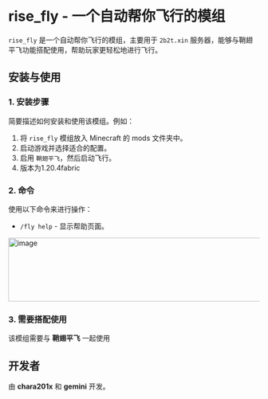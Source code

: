 #                                         rise_fly - 一个自动帮你飞行的模组

`rise_fly` 是一个自动帮你飞行的模组，主要用于 `2b2t.xin` 服务器，能够与鞘翅平飞功能搭配使用，帮助玩家更轻松地进行飞行。

## 安装与使用

### 1. 安装步骤

简要描述如何安装和使用该模组。例如：

1. 将 `rise_fly` 模组放入 Minecraft 的 mods 文件夹中。
2. 启动游戏并选择适合的配置。
3. 启用 `鞘翅平飞`，然后启动飞行。
4. 版本为1.20.4fabric

### 2. 命令

使用以下命令来进行操作：

- `/fly help` - 显示帮助页面。
<img width="534" height="128" alt="image" src="https://github.com/user-attachments/assets/d90e640d-0fa7-4f4a-999a-8f072755614d" />


### 3. 需要搭配使用

该模组需要与 **鞘翅平飞** 一起使用

## 开发者

由 **chara201x** 和 **gemini** 开发。


